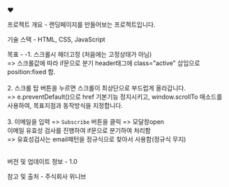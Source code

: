 

♥️

프로젝트 개요 - 랜딩페이지를 만들어보는 프로젝트입니다.

기술 스택 - HTML, CSS, JavaScript

목표 - -1. 스크롤시 헤더고정 (처음에는 고정상태가 아님) <br>
            => 스크롤값에 따라 if문으로 분기 header태그에 class="active" 삽입으로 position:fixed 함.<br><br>
        2. 스크롤 탑 버튼을 누르면 스크롤이 최상단으로 부드럽게 올라갑니다.<br>
            => e.preventDefault()으로 href 기본기능 정지시키고, window.scrollTo 매소드를 사용하여, 목표지점과 동작방식을 지정합니다.<br><br>
        3. 이메일을 입력 => `Subscribe` 버튼을 클릭 => 모달창open<br>
           이메일 유효성 검사를 진행하여 if문으로 분기하여 처리함<br>
           => 유효성검사는 email패턴을 정규식으로 찾아서 사용함(정규식 무지)<br><br>

버전 및 업데이트 정보 - 1.0

참고 및 출처 - 주식회사 위니브
